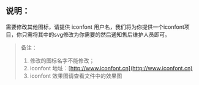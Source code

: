 ## 说明：

   需要修改其他图标，请提供 iconfont 用户名，我们将为你提供一个iconfont项目，你只需将其中的svg修改为你需要的然后通知售后维护人员即可。


> 备注：
> 
>  1. 修改的图标名字不能修改；
>  2. iconfont 地址：[http://www.iconfont.cn](http://www.iconfont.cn)
>  3. iconfont 效果图请查看文件中的效果图
     
    
  
